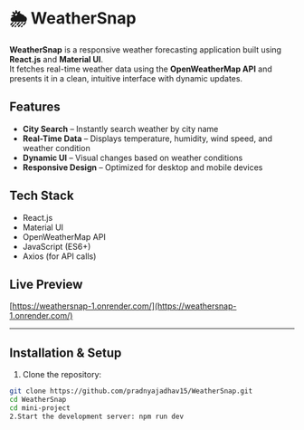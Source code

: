 # 🌦️ WeatherSnap

**WeatherSnap** is a responsive weather forecasting application built using **React.js** and **Material UI**.  
It fetches real-time weather data using the **OpenWeatherMap API** and presents it in a clean, intuitive interface with dynamic updates.

##  Features

-  **City Search** – Instantly search weather by city name  
-  **Real-Time Data** – Displays temperature, humidity, wind speed, and weather condition  
-  **Dynamic UI** – Visual changes based on weather conditions  
-  **Responsive Design** – Optimized for desktop and mobile devices  

##  Tech Stack

- React.js  
-  Material UI  
- OpenWeatherMap API  
-  JavaScript (ES6+)  
-  Axios (for API calls)  

##  Live Preview 

[https://weathersnap-1.onrender.com/](https://weathersnap-1.onrender.com/)

---

##  Installation & Setup

1. Clone the repository:  
```bash
git clone https://github.com/pradnyajadhav15/WeatherSnap.git
cd WeatherSnap
cd mini-project
2.Start the development server: npm run dev
